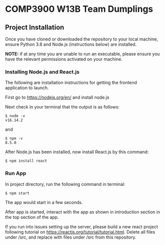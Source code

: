 # COMP3900 W13B Team Dumplings

## Project Installation

Once you have cloned or downloaded the repository to your local machine, ensure Python 3.8 and Node.js (instructions below) are installed.

**NOTE:** if at any time you are unable to run an executable, please ensure you have the relevant permissions activated on your machine.

### Installing Node.js and React.js

The following are installation instructions for getting the frontend application to launch.

First go to https://nodejs.org/en/ and install node.js

Next check in your terminal that the output is as follows:

```
$ node -v
v16.14.2
```

and

```
$ npm -v
8.5.0
```

After Node.js has been installed, now install React.js by this command:

```
$ npm install react
```

### Run App

In project directory, run the following command in terminal:
```
$ npm start
```

The app would start in a few seconds.

After app is started, interact with the app as shown in introduction section in the top section of the app.

If you run into issues setting up the server, please build a new react project following tutorial on https://reactjs.org/tutorial/tutorial.html. Delete all files under <your-project>/src, and replace with files under <contact-app>/src from this repository.